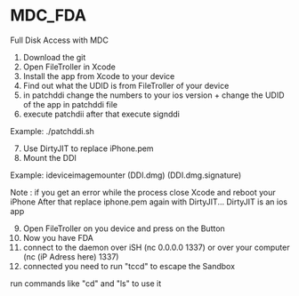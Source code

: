 # MDC_FDA
Full Disk Access with MDC

1. Download the git
2. Open FileTroller in Xcode
3. Install the app from Xcode to your device
4. Find out what the UDID is from FileTroller of your device
5. in patchddi change the numbers to your ios version + change the UDID of the app in patchddi file
6. execute patchdii after that execute signddi

Example:
./patchddi.sh

7. Use DirtyJIT to replace iPhone.pem
8. Mount the DDI

Example:
ideviceimagemounter (DDI.dmg) (DDI.dmg.signature)

Note : if you get an error while the process close Xcode and reboot your iPhone
After that replace iphone.pem again with DirtyJIT... DirtyJIT is an ios app

9. Open FileTroller on you device and press on the Button
10. Now you have FDA
11. connect to the daemon over iSH (nc 0.0.0.0 1337) or over your computer (nc (iP Adress here) 1337)
12. connected you need to run "tccd" to escape the Sandbox

run commands like "cd" and "ls" to use it
